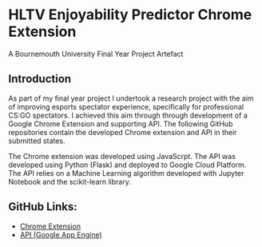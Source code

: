 # HLTV Enjoyability Predictor Chrome Extension
A Bournemouth University Final Year Project Artefact

## Introduction
As part of my final year project I undertook a research project with the aim of improving esports spectator experience, specifically for professional CS:GO spectators. 
I achieved this aim through through development of a Google Chrome Extension and supporting API. The following GitHub repositories contain the developed Chrome extension and API in their submitted states.

The Chrome extension was developed using JavaScrpt. The API was developed using Python (Flask) and deployed to Google Cloud Platform.
The API relies on a Machine Learning algorithm developed with Jupyter Notebook and the scikit-learn library.

## GitHub Links:
- [Chrome Extension](https://github.com/OfficiallyLukeHemmings/hltvPredictorExtension)
- [API (Google App Engine)](https://github.com/OfficiallyLukeHemmings/hltv_predictor_api)
